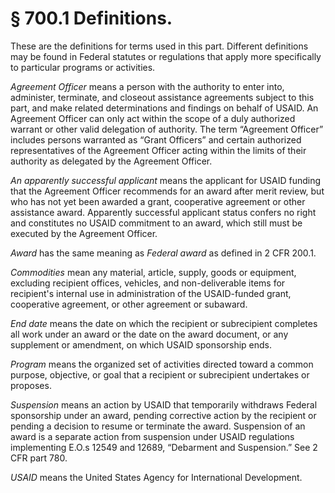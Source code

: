 # § 700.1   Definitions.

These are the definitions for terms used in this part. Different definitions may be found in Federal statutes or regulations that apply more specifically to particular programs or activities.


*Agreement Officer* means a person with the authority to enter into, administer, terminate, and closeout assistance agreements subject to this part, and make related determinations and findings on behalf of USAID. An Agreement Officer can only act within the scope of a duly authorized warrant or other valid delegation of authority. The term “Agreement Officer” includes persons warranted as “Grant Officers” and certain authorized representatives of the Agreement Officer acting within the limits of their authority as delegated by the Agreement Officer.


*An apparently successful applicant* means the applicant for USAID funding that the Agreement Officer recommends for an award after merit review, but who has not yet been awarded a grant, cooperative agreement or other assistance award. Apparently successful applicant status confers no right and constitutes no USAID commitment to an award, which still must be executed by the Agreement Officer.


*Award* has the same meaning as *Federal award* as defined in 2 CFR 200.1.


*Commodities* mean any material, article, supply, goods or equipment, excluding recipient offices, vehicles, and non-deliverable items for recipient's internal use in administration of the USAID-funded grant, cooperative agreement, or other agreement or subaward.


*End date* means the date on which the recipient or subrecipient completes all work under an award or the date on the award document, or any supplement or amendment, on which USAID sponsorship ends.


*Program* means the organized set of activities directed toward a common purpose, objective, or goal that a recipient or subrecipient undertakes or proposes.


*Suspension* means an action by USAID that temporarily withdraws Federal sponsorship under an award, pending corrective action by the recipient or pending a decision to resume or terminate the award. Suspension of an award is a separate action from suspension under USAID regulations implementing E.O.s 12549 and 12689, “Debarment and Suspension.” See 2 CFR part 780.


*USAID* means the United States Agency for International Development.






